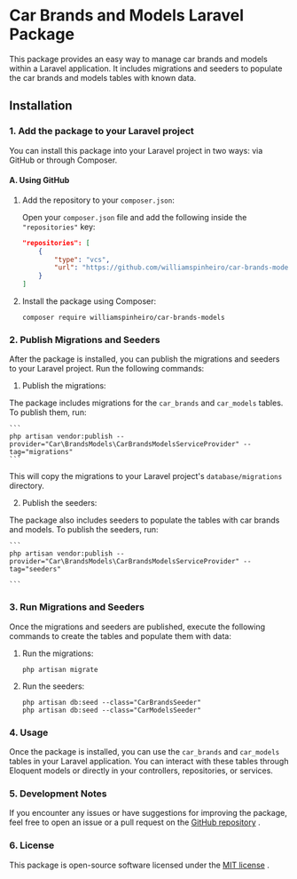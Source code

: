 # Car Brands and Models Laravel Package

This package provides an easy way to manage car brands and models within a Laravel application. It includes migrations and seeders to populate the car brands and models tables with known data.

## Installation

### 1. Add the package to your Laravel project

You can install this package into your Laravel project in two ways: via GitHub or through Composer.

#### A. Using GitHub

1. Add the repository to your `composer.json`:

   Open your `composer.json` file and add the following inside the `"repositories"` key:

   ```json
   "repositories": [
       {
           "type": "vcs",
           "url": "https://github.com/williamspinheiro/car-brands-models"
       }
   ]
   ```

2. Install the package using Composer:

    ```
    composer require williamspinheiro/car-brands-models
    ```

### 2. Publish Migrations and Seeders

After the package is installed, you can publish the migrations and seeders to your Laravel project. Run the following commands:

1. Publish the migrations:

The package includes migrations for the `car_brands` and `car_models` tables. To publish them, run:

    ```
    php artisan vendor:publish --provider="Car\BrandsModels\CarBrandsModelsServiceProvider" --tag="migrations"
    ```

This will copy the migrations to your Laravel project's `database/migrations` directory.

2. Publish the seeders:

The package also includes seeders to populate the tables with car brands and models. To publish the seeders, run:

    ```
    php artisan vendor:publish --provider="Car\BrandsModels\CarBrandsModelsServiceProvider" --tag="seeders"

    ```

### 3. Run Migrations and Seeders

Once the migrations and seeders are published, execute the following commands to create the tables and populate them with data:

1. Run the migrations:

    ```
    php artisan migrate
    ```

2. Run the seeders:

    ```
    php artisan db:seed --class="CarBrandsSeeder"
    php artisan db:seed --class="CarModelsSeeder"
    ```

### 4. Usage

Once the package is installed, you can use the `car_brands` and `car_models` tables in your Laravel application. You can interact with these tables through Eloquent models or directly in your controllers, repositories, or services.

### 5. Development Notes

If you encounter any issues or have suggestions for improving the package, feel free to open an issue or a pull request on the [GitHub repository](https://github.com/williamspinheiro/car-brands-models)
.

### 6. License

This package is open-source software licensed under the [MIT license](https://opensource.org/licenses/MIT)
.